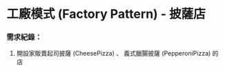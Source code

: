 # **工廠模式 (Factory Pattern) - 披薩店**

### 需求紀錄：
1. 開設家販賣起司披薩 (CheesePizza) 、 義式臘腸披薩 (PepperoniPizza) 的店